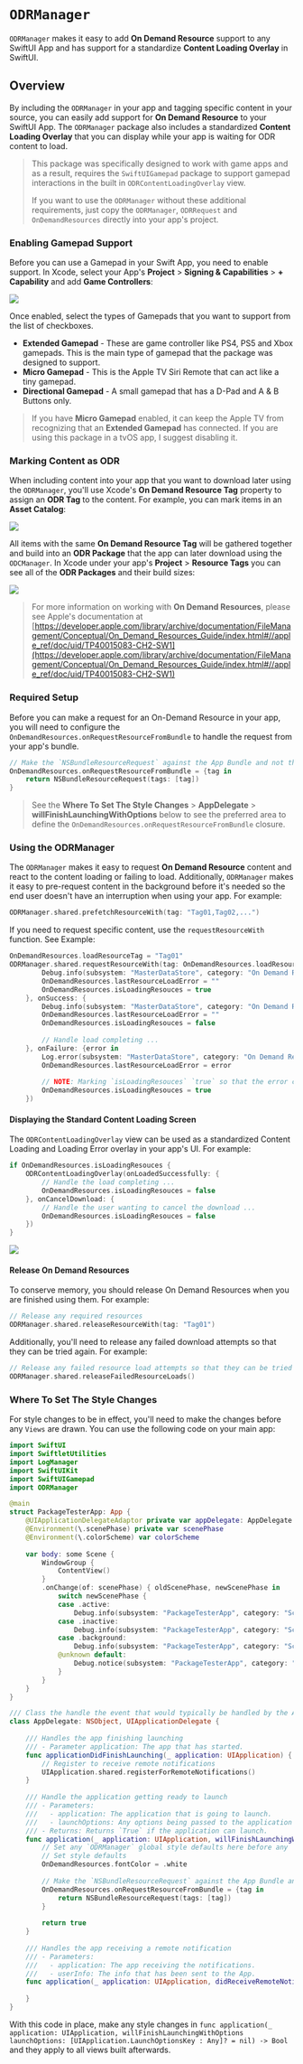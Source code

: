 # ``ODRManager``

`ODRManager` makes it easy to add **On Demand Resource** support to any SwiftUI App and has support for a standardize **Content Loading Overlay** in SwiftUI.

## Overview

By including the `ODRManager` in your app and tagging specific content in your source, you can easily add support for **On Demand Resource** to your SwiftUI App. The `ODRManager` package also includes a standardized **Content Loading Overlay** that you can display while your app is waiting for ODR content to load.

> This package was specifically designed to work with game apps and as a result, requires the `SwiftUIGamepad` package to support gamepad interactions in the built in `ODRContentLoadingOverlay` view.
> 
> If you want to use the `ODRManager` without these additional requirements, just copy the `ODRManager`, `ODRRequest` and `OnDemandResources` directly into your app's project.

### Enabling Gamepad Support

Before you can use a Gamepad in your Swift App, you need to enable support. In Xcode, select your App's **Project** > **Signing & Capabilities** > **+ Capability** and add **Game Controllers**:

![](Image04.png)

Once enabled, select the types of Gamepads that you want to support from the list of checkboxes.

* **Extended Gamepad** - These are game controller like PS4, PS5 and Xbox gamepads. This is the main type of gamepad that the package was designed to support.
* **Micro Gamepad** - This is the Apple TV Siri Remote that can act like a tiny gamepad. 
* **Directional Gamepad** - A small gamepad that has a D-Pad and A & B Buttons only. 

> If you have **Micro Gamepad** enabled, it can keep the Apple TV from recognizing that an **Extended Gamepad** has connected. If you are using this package in a tvOS app, I suggest disabling it.

### Marking Content as ODR

When including content into your app that you want to download later using the `ODRManager`, you'll use Xcode's **On Demand Resource Tag** property to assign an **ODR Tag** to the content. For example, you can mark items in an **Asset Catalog**:

![](Image02.png)

All items with the same **On Demand Resource Tag** will be gathered together and build into an **ODR Package** that the app can later download using the `ODCManager`. In Xcode under your app's **Project** > **Resource Tags** you can see all of the **ODR Packages** and their build sizes:

![](Image01.png)

> For more information on working with **On Demand Resources**, please see Apple's documentation at [https://developer.apple.com/library/archive/documentation/FileManagement/Conceptual/On_Demand_Resources_Guide/index.html#//apple_ref/doc/uid/TP40015083-CH2-SW1](https://developer.apple.com/library/archive/documentation/FileManagement/Conceptual/On_Demand_Resources_Guide/index.html#//apple_ref/doc/uid/TP40015083-CH2-SW1)

### Required Setup

Before you can make a request for an On-Demand Resource in your app, you will need to configure the `OnDemandResources.onRequestResourceFromBundle` to handle the request from your app's bundle.

```swift
// Make the `NSBundleResourceRequest` against the App Bundle and not the Package.
OnDemandResources.onRequestResourceFromBundle = {tag in
    return NSBundleResourceRequest(tags: [tag])
}
```

> See the **Where To Set The Style Changes** > **AppDelegate** > **willFinishLaunchingWithOptions** below to see the preferred area to define the `OnDemandResources.onRequestResourceFromBundle` closure.



### Using the ODRManager

The `ODRManager` makes it easy to request **On Demand Resource** content and react to the content loading or failing to load. Additionally, `ODRManager` makes it easy to pre-request content in the background before it's needed so the end user doesn't have an interruption when using your app. For example:

```swift
ODRManager.shared.prefetchResourceWith(tag: "Tag01,Tag02,...")
```

If you need to request specific content, use the `requestResourceWith` function. See Example:

```swift
OnDemandResources.loadResourceTag = "Tag01"
ODRManager.shared.requestResourceWith(tag: OnDemandResources.loadResourceTag, onLoadingResource: {
        Debug.info(subsystem: "MasterDataStore", category: "On Demand Resource", "Loading: \(OnDemandResources.loadResourceTag)")
        OnDemandResources.lastResourceLoadError = ""
        OnDemandResources.isLoadingResouces = true
    }, onSuccess: {
        Debug.info(subsystem: "MasterDataStore", category: "On Demand Resource", "Content Loaded: \(OnDemandResources.loadResourceTagg)")
        OnDemandResources.lastResourceLoadError = ""
        OnDemandResources.isLoadingResouces = false
        
        // Handle load completing ...
    }, onFailure: {error in
        Log.error(subsystem: "MasterDataStore", category: "On Demand Resource", "Error: \(OnDemandResources.loadResourceTag) = \(error)")
        OnDemandResources.lastResourceLoadError = error
        
        // NOTE: Marking `isLoadingResouces` `true` so that the error can be displayed using a `ODRContentLoadingOverlay` in our UI
        OnDemandResources.isLoadingResouces = true
    })
```

#### Displaying the Standard Content Loading Screen

The `ODRContentLoadingOverlay` view can be used as a standardized Content Loading and Loading Error overlay in your app's UI. For example:

```swift
if OnDemandResources.isLoadingResouces {
    ODRContentLoadingOverlay(onLoadedSuccessfully: {
        // Handle the load completing ...
        OnDemandResources.isLoadingResouces = false
    }, onCancelDownload: {
        // Handle the user wanting to cancel the download ...
        OnDemandResources.isLoadingResouces = false
    })
}
```

![](Image03.png)

#### Release On Demand Resources

To conserve memory, you should release On Demand Resources when you are finished using them. For example:

```swift
// Release any required resources
ODRManager.shared.releaseResourceWith(tag: "Tag01")
```

Additionally, you'll need to release any failed download attempts so that they can be tried again. For example:

```swift
// Release any failed resource load attempts so that they can be tried again.
ODRManager.shared.releaseFailedResourceLoads()
```

### Where To Set The Style Changes

For style changes to be in effect, you'll need to make the changes before any `Views` are drawn. You can use the following code on your main app:

```swift
import SwiftUI
import SwiftletUtilities
import LogManager
import SwiftUIKit
import SwiftUIGamepad
import ODRManager

@main
struct PackageTesterApp: App {
    @UIApplicationDelegateAdaptor private var appDelegate: AppDelegate
    @Environment(\.scenePhase) private var scenePhase
    @Environment(\.colorScheme) var colorScheme
    
    var body: some Scene {
        WindowGroup {
            ContentView()
        }
        .onChange(of: scenePhase) { oldScenePhase, newScenePhase in
            switch newScenePhase {
            case .active:
                Debug.info(subsystem: "PackageTesterApp", category: "Scene Phase", "App is active")
            case .inactive:
                Debug.info(subsystem: "PackageTesterApp", category: "Scene Phase", "App is inactive")
            case .background:
                Debug.info(subsystem: "PackageTesterApp", category: "Scene Phase", "App is in background")
            @unknown default:
                Debug.notice(subsystem: "PackageTesterApp", category: "Scene Phase", "App has entered an unexpected scene: \(oldScenePhase), \(newScenePhase)")
            }
        }
    }
}

/// Class the handle the event that would typically be handled by the Application Delegate so they can be handled in SwiftUI.
class AppDelegate: NSObject, UIApplicationDelegate {
    
    /// Handles the app finishing launching
    /// - Parameter application: The app that has started.
    func applicationDidFinishLaunching(_ application: UIApplication) {
        // Register to receive remote notifications
        UIApplication.shared.registerForRemoteNotifications()
    }
    
    /// Handle the application getting ready to launch
    /// - Parameters:
    ///   - application: The application that is going to launch.
    ///   - launchOptions: Any options being passed to the application at launch time.
    /// - Returns: Returns `True` if the application can launch.
    func application(_ application: UIApplication, willFinishLaunchingWithOptions launchOptions: [UIApplication.LaunchOptionsKey : Any]? = nil) -> Bool {
        // Set any `ODRManager` global style defaults here before any `Views` are drawn.
        // Set style defaults
        OnDemandResources.fontColor = .white
        
        // Make the `NSBundleResourceRequest` against the App Bundle and not the Package.
        OnDemandResources.onRequestResourceFromBundle = {tag in
            return NSBundleResourceRequest(tags: [tag])
        }
        
        return true
    }
    
    /// Handles the app receiving a remote notification
    /// - Parameters:
    ///   - application: The app receiving the notifications.
    ///   - userInfo: The info that has been sent to the App.
    func application(_ application: UIApplication, didReceiveRemoteNotification userInfo: [AnyHashable : Any]) {
        
    }
}
```

With this code in place, make any style changes in `func application(_ application: UIApplication, willFinishLaunchingWithOptions launchOptions: [UIApplication.LaunchOptionsKey : Any]? = nil) -> Bool` and they apply to all views built afterwards.




